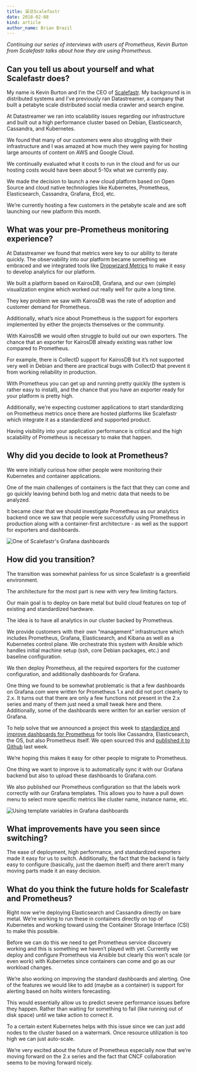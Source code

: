 ```yaml
---
title: 采访Scalefastr
date: 2018-02-08
kind: article
author_name: Brian Brazil
---
```


_Continuing our series of interviews with users of Prometheus, Kevin Burton
from Scalefastr talks about how they are using Prometheus._

## Can you tell us about yourself and what Scalefastr does?

My name is Kevin Burton and I’m the CEO of
[Scalefastr](https://www.scalefastr.io/). My background is in distributed
systems and I’ve previously ran Datastreamer, a company that built a petabyte
scale distributed social media crawler and search engine.

At Datastreamer we ran into scalability issues regarding our infrastructure and
built out a high performance cluster based on Debian, Elasticsearch, Cassandra,
and Kubernetes.

We found that many of our customers were also struggling with their
infrastructure and I was amazed at how much they were paying for hosting large
amounts of content on AWS and Google Cloud.

We continually evaluated what it costs to run in the cloud and for us our
hosting costs would have been about 5-10x what we currently pay.

We made the decision to launch a new cloud platform based on Open Source and
cloud native technologies like Kubernetes, Prometheus, Elasticsearch,
Cassandra, Grafana, Etcd, etc.

We’re currently hosting a few customers in the petabyte scale and are soft
launching our new platform this month.

## What was your pre-Prometheus monitoring experience?

At Datastreamer we found that metrics were key to our ability to iterate
quickly. The observability into our platform became something we embraced and
we integrated tools like [Dropwizard
Metrics](http://metrics.dropwizard.io/4.0.0/) to make it easy to develop
analytics for our platform.

We built a platform based on KairosDB, Grafana, and our own (simple)
visualization engine which worked out really well for quite a long time.

They key problem we saw with KairosDB was the rate of adoption and customer
demand for Prometheus.

Additionally, what’s nice about Prometheus is the support for exporters
implemented by either the projects themselves or the community.

With KairosDB we would often struggle to build out our own exporters. The
chance that an exporter for KairosDB already existing was rather low compared
to Prometheus.

For example, there is CollectD support for KairosDB but it’s not supported very
well in Debian and there are practical bugs with CollectD that prevent it from
working reliability in production.

With Prometheus you can get up and running pretty quickly (the system is rather
easy to install), and the chance that you have an exporter ready for your
platform is pretty high.

Additionally, we’re expecting customer applications to start standardizing on
Prometheus metrics once there are hosted platforms like Scalefastr which
integrate it as a standardized and supported product.

Having visibility into your application performance is critical and the high
scalability of Prometheus is necessary to make that happen.

## Why did you decide to look at Prometheus?

We were initially curious how other people were monitoring their Kubernetes and
container applications.

One of the main challenges of containers is the fact that they can come and go
quickly leaving behind both log and metric data that needs to be analyzed.

It became clear that we should investigate Prometheus as our analytics backend
once we saw that people were successfully using Prometheus in production along
with a container-first architecture - as well as the support for exporters and
dashboards.

![One of Scalefastr's Grafana dashboards](/assets/blog/2018-02-08/dashboard.png)

## How did you transition?

The transition was somewhat painless for us since Scalefastr is a greenfield
environment.

The architecture for the most part is new with very few limiting factors.

Our main goal is to deploy on bare metal but build cloud features on top of
existing and standardized hardware.

The idea is to have all analytics in our cluster backed by Prometheus.

We provide customers with their own “management” infrastructure which includes
Prometheus, Grafana, Elasticsearch, and Kibana as well as a Kubernetes control
plane. We orchestrate this system with Ansible which handles initial machine
setup (ssh, core Debian packages, etc.) and baseline configuration.

We then deploy Prometheus, all the required exporters for the customer
configuration, and additionally dashboards for Grafana.

One thing we found to be somewhat problematic is that a few dashboards on
Grafana.com were written for Prometheus 1.x and did not port cleanly to 2.x.
It turns out that there are only a few functions not present in the 2.x series
and many of them just need a small tweak here and there. Additionally, some
of the dashboards were written for an earlier version of Grafana.

To help solve that we announced a project this week to [standardize and improve
dashboards for
Prometheus](https://www.scalefastr.io/single-post/2018/01/26/Scalefastr-Grafana-Dashboards-for-Prometheus-20-and-Grafana)
for tools like Cassandra, Elasticsearch, the OS, but also Prometheus itself.
We open sourced this and [published it to
Github](https://github.com/scalefastr/scalefastr-prometheus-grafana-dashboards)
last week.

We’re hoping this makes it easy for other people to migrate to Prometheus.

One thing we want to improve is to automatically sync it with our Grafana
backend but also to upload these dashboards to Grafana.com.

We also published our Prometheus configuration so that the labels work
correctly with our Grafana templates. This allows you to have a pull down menu
to select more specific metrics like cluster name, instance name, etc.

![Using template variables in Grafana dashboards](/assets/blog/2018-02-08/templates.png)

## What improvements have you seen since switching?

The ease of deployment, high performance, and standardized exporters made it
easy for us to switch. Additionally, the fact that the backend is fairly easy
to configure (basically, just the daemon itself) and there aren’t many moving
parts made it an easy decision.

## What do you think the future holds for Scalefastr and Prometheus?

Right now we’re deploying Elasticsearch and Cassandra directly on bare metal.
We’re working to run these in containers directly on top of Kubernetes and
working toward using the Container Storage Interface (CSI) to make this
possible.

Before we can do this we need to get Prometheus service discovery working and
this is something we haven’t played with yet. Currently we deploy and
configure Prometheus via Ansible but clearly this won’t scale (or even work)
with Kubernetes since containers can come and go as our workload changes.

We’re also working on improving the standard dashboards and alerting. One of
the features we would like to add (maybe as a container) is support for
alerting based on holts winters forecasting.

This would essentially allow us to predict severe performance issues before
they happen. Rather than waiting for something to fail (like running out of
disk space) until we take action to correct it.

To a certain extent Kubernetes helps with this issue since we can just add
nodes to the cluster based on a watermark. Once resource utilization is too
high we can just auto-scale.

We’re very excited about the future of Prometheus especially now that we’re
moving forward on the 2.x series and the fact that CNCF collaboration seems to
be moving forward nicely.
